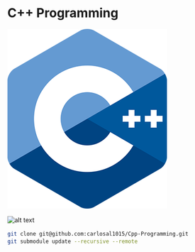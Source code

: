 C++ Programming
===

![](images/cpp_logo.png)

![alt text](/images/CURSO.PROGRAMACION.ING.OSORIO.FINAL.2019.web.sisss.jpg "Logo Title Text 1")

```bash
git clone git@github.com:carlosal1015/Cpp-Programming.git
git submodule update --recursive --remote
```